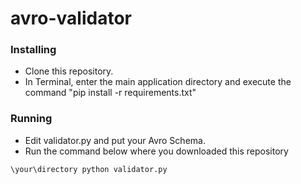 # avro-validator

### Installing

- Clone this repository.
- In Terminal, enter the main application directory and execute the command "pip install -r requirements.txt"

### Running
- Edit validator.py and put your Avro Schema.
- Run the command below where you downloaded this repository
```py
\your\directory python validator.py
```
